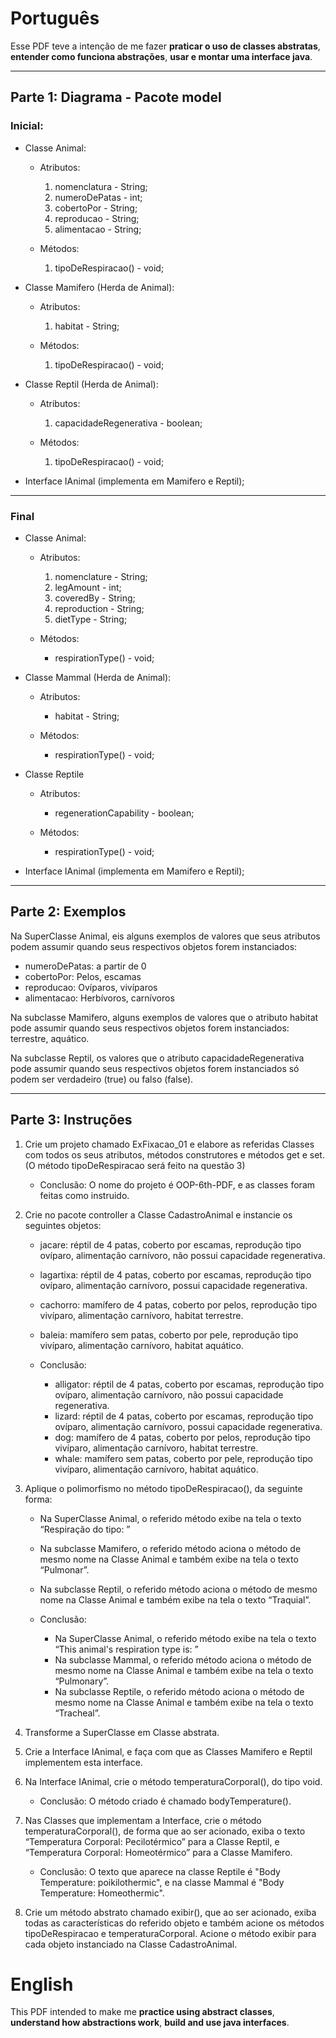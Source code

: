 # Português

Esse PDF teve a intenção de me fazer **praticar o uso de classes abstratas**, **entender como funciona abstrações**, **usar e montar uma interface java**.

---

## Parte 1: Diagrama - Pacote model

### Inicial:

* Classe Animal:

	* Atributos:

		1. nomenclatura - String;
		2. numeroDePatas - int;
		3. cobertoPor - String;
		4. reproducao - String;
		5. alimentacao - String;

	* Métodos:

		1. tipoDeRespiracao() - void;

* Classe Mamifero (Herda de Animal):

	* Atributos:

		1. habitat - String;

	* Métodos:

		1. tipoDeRespiracao() - void;

* Classe Reptil (Herda de Animal):

	* Atributos:

		1. capacidadeRegenerativa - boolean;

	* Métodos:

		1. tipoDeRespiracao() - void;

* Interface IAnimal (implementa em Mamifero e Reptil);

---

### Final

* Classe Animal:

	* Atributos:

		1. nomenclature - String;
		2. legAmount - int;
		3. coveredBy - String;
		4. reproduction - String;
		5. dietType - String;

	* Métodos:

		* respirationType() - void;

* Classe Mammal (Herda de Animal):

	* Atributos:

		* habitat - String;

	* Métodos:

		* respirationType() - void;

* Classe Reptile

	* Atributos:

		* regenerationCapability - boolean;

	* Métodos:

		* respirationType() - void;

* Interface IAnimal (implementa em Mamifero e Reptil);

---

## Parte 2: Exemplos

Na SuperClasse Animal, eis alguns exemplos de valores que seus atributos podem assumir quando seus respectivos objetos forem instanciados:

* numeroDePatas: a partir de 0
* cobertoPor: Pelos, escamas
* reproducao: Ovíparos, vivíparos
* alimentacao: Herbívoros, carnívoros

Na subclasse Mamifero, alguns exemplos de valores que o atributo habitat pode assumir quando seus respectivos objetos forem instanciados: terrestre, aquático.

Na subclasse Reptil, os valores que o atributo capacidadeRegenerativa pode assumir quando seus respectivos objetos forem instanciados só podem ser verdadeiro (true) ou falso (false).

---

## Parte 3: Instruções

1. Crie um projeto chamado ExFixacao_01 e elabore as referidas Classes com todos os seus atributos, métodos construtores e métodos get e set. (O método tipoDeRespiracao será feito na questão 3)

	* Conclusão: O nome do projeto é OOP-6th-PDF, e as classes foram feitas como instruido.

2. Crie no pacote controller a Classe CadastroAnimal e instancie os seguintes objetos:

	* jacare: réptil de 4 patas, coberto por escamas, reprodução tipo ovíparo, alimentação carnívoro, não possui capacidade regenerativa.
	* lagartixa: réptil de 4 patas, coberto por escamas, reprodução tipo ovíparo, alimentação carnívoro, possui capacidade regenerativa.
	* cachorro: mamífero de 4 patas, coberto por pelos, reprodução tipo vivíparo, alimentação carnívoro, habitat terrestre.
	* baleia: mamífero sem patas, coberto por pele, reprodução tipo vivíparo, alimentação carnívoro, habitat aquático.

	* Conclusão: 

		* alligator: réptil de 4 patas, coberto por escamas, reprodução tipo ovíparo, alimentação carnívoro, não possui capacidade regenerativa.
		* lizard: réptil de 4 patas, coberto por escamas, reprodução tipo ovíparo, alimentação carnívoro, possui capacidade regenerativa.
		* dog: mamífero de 4 patas, coberto por pelos, reprodução tipo vivíparo, alimentação carnívoro, habitat terrestre.
		* whale: mamífero sem patas, coberto por pele, reprodução tipo vivíparo, alimentação carnívoro, habitat aquático.

3. Aplique o polimorfismo no método tipoDeRespiracao(), da seguinte forma:

	* Na SuperClasse Animal, o referido método exibe na tela o texto “Respiração do tipo: ”
	* Na subclasse Mamifero, o referido método aciona o método de mesmo nome na Classe Animal e também exibe na tela o texto “Pulmonar”.
	* Na subclasse Reptil, o referido método aciona o método de mesmo nome na Classe Animal e também exibe na tela o texto “Traquial”.

	* Conclusão:

		* Na SuperClasse Animal, o referido método exibe na tela o texto “This animal's respiration type is: ”
		* Na subclasse Mammal, o referido método aciona o método de mesmo nome na Classe Animal e também exibe na tela o texto “Pulmonary”.
		* Na subclasse Reptile, o referido método aciona o método de mesmo nome na Classe Animal e também exibe na tela o texto “Tracheal”.

4. Transforme a SuperClasse em Classe abstrata.

5. Crie a Interface IAnimal, e faça com que as Classes Mamifero e Reptil implementem esta interface.

6. Na Interface IAnimal, crie o método temperaturaCorporal(), do tipo void.

	* Conclusão: O método criado é chamado bodyTemperature().	

7. Nas Classes que implementam a Interface, crie o método temperaturaCorporal(), de forma que ao ser acionado, exiba o texto “Temperatura Corporal: Pecilotérmico” para a Classe Reptil, e “Temperatura Corporal: Homeotérmico” para a Classe Mamifero.

	* Conclusão: O texto que aparece na classe Reptile é "Body Temperature: poikilothermic", e na classe Mammal é "Body Temperature: Homeothermic".

8. Crie um método abstrato chamado exibir(), que ao ser acionado, exiba todas as características do referido objeto e também acione os métodos tipoDeRespiracao e temperaturaCorporal. Acione o método exibir para cada objeto instanciado na Classe CadastroAnimal.

# English

This PDF intended to make me **practice using abstract classes**, **understand how abstractions work**, **build and use java interfaces**.